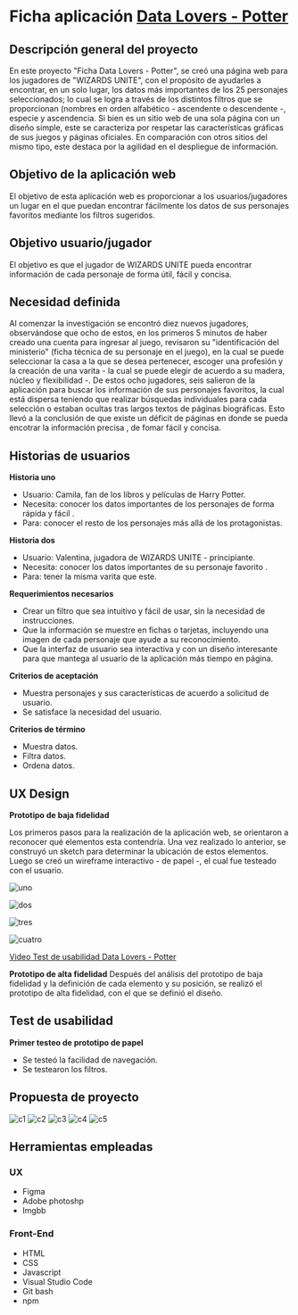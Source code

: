 # Ficha aplicación [Data Lovers - Potter](https://npgonzalez.github.io/SCL012-data-lovers/src/)
## Descripción general del proyecto

En este proyecto "Ficha Data Lovers - Potter", se creó una página web para los jugadores de "WIZARDS UNITE", con el propósito de ayudarles a encontrar, en un solo lugar, los datos más importantes de los 25 personajes seleccionados; lo cual se logra a través de los distintos filtros que se proporcionan (nombres en orden alfabético - ascendente o descendente -, especie y ascendencia. Si bien es un sitio web de una sola página con un diseño simple, este se caracteriza por respetar las características gráficas de sus juegos y páginas oficiales. En comparación con otros sitios del mismo tipo, este destaca por la agilidad en el despliegue de información.

## Objetivo de la aplicación web

El objetivo de esta aplicación web es proporcionar a los usuarios/jugadores un lugar en el que puedan encontrar fácilmente los datos de sus personajes favoritos mediante los filtros sugeridos.

## Objetivo usuario/jugador 

El objetivo es que el jugador de WIZARDS UNITE pueda encontrar información de cada personaje de forma útil, fácil y concisa.

## Necesidad definida

Al comenzar la investigación se encontró diez nuevos jugadores, observándose que ocho de estos, en los primeros 5 minutos de haber creado una cuenta para ingresar al juego, revisaron su "identificación del ministerio" (ficha técnica de su personaje en el juego), en la cual se puede seleccionar la casa  a la que se desea pertenecer, escoger una profesión y la creación de una varita - la cual se puede elegir de acuerdo a su madera, núcleo y flexibilidad -. De estos ocho jugadores, seis salieron de la aplicación para buscar los información de sus personajes favoritos,  la cual está dispersa teniendo que realizar búsquedas individuales para cada selección o estaban ocultas tras largos textos de páginas biográficas. 
Esto llevó a la conclusión de que existe un déficit de páginas en donde se pueda encotrar la información precisa , de fomar fácil y concisa.

## Historias de usuarios

**Historia uno**
- Usuario: Camila, fan de los libros y películas de Harry Potter.
- Necesita: conocer los datos importantes de los personajes de forma rápida y fácil .
- Para: conocer el resto de los personajes más allá de los protagonistas.

**Historia dos**
- Usuario: Valentina, jugadora de WIZARDS UNITE - principiante.
- Necesita: conocer los datos importantes de su personaje favorito .
- Para: tener la misma varita que este.

**Requerimientos necesarios**
- Crear un filtro que sea intuitivo y fácil de usar, sin la necesidad de instrucciones.
- Que la información se muestre en fichas o tarjetas, incluyendo una imagen de cada personaje que ayude a su reconocimiento.
- Que la interfaz de usuario sea interactiva y con un diseño interesante para que mantega al usuario de la aplicación más tiempo en página.


**Criterios de aceptación**
- Muestra personajes y sus características de acuerdo a solicitud de usuario.
- Se satisface la necesidad del usuario.

**Criterios de término**
- Muestra datos.
- Filtra datos.
- Ordena datos.

## UX Design

**Prototipo de baja fidelidad**

Los primeros pasos para la realización de la aplicación web, se orientaron a reconocer qué elementos esta contendría. Una vez realizado lo anterior, se construyó un sketch para determinar la ubicación de estos elementos.
Luego se creó un wireframe interactivo - de papel -, el cual fue testeado con el usuario.

![uno](https://i.ibb.co/YpgDrnk/data1-1.jpg)

![dos](https://i.ibb.co/hBfw1bC/data3-3.jpg)

![tres](https://i.ibb.co/cJg5KzW/data4-4.jpg)

![cuatro](https://i.ibb.co/mGPw6Tz/data2-2.jpg)

[Video Test de usabilidad Data Lovers - Potter ](https://clipchamp.com/watch/Untitled-Project-E7FFgd)


**Prototipo de alta fidelidad**
Después del análisis del prototipo de baja fidelidad y la definición de cada elemento  y su posición, se realizó el prototipo de alta fidelidad, con el que se definió el diseño.

## Test de usabilidad
**Primer testeo de prototipo de papel**
- Se testeó la facilidad de navegación.
- Se testearon los filtros.


## Propuesta de proyecto
![c1](https://i.ibb.co/JQ5DGB2/c1.png)
![c2](https://i.ibb.co/zf2vJ16/c2.png)
![c3](https://i.ibb.co/x1Jhj9r/c3.png)
![c4](https://i.ibb.co/Wfmj5qG/c4.png)
![c5](https://i.ibb.co/wJwq2XJ/c5.png)


## Herramientas empleadas
### UX
* Figma
* Adobe photoshp
* Imgbb

### Front-End
* HTML
* CSS
* Javascript
* Visual Studio Code
* Git bash
* npm
